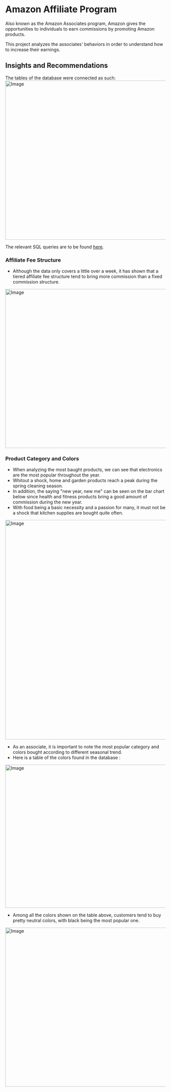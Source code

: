 # Amazon Affiliate Program 

Also known as the Amazon Associates program, Amazon gives the opportunities to individuals to earn commissions by promoting Amazon products. 

This project analyzes the associates' behaviors in order to understand how to increase their earnings. 

## Insights and Recommendations

The tables of the database were connected as such:
<img width="650" height="500" alt="Image" src="https://github.com/user-attachments/assets/e4bc992d-a109-4fa2-9f27-afa028ab0bd1" />

The relevant SQL queries are to be found [here](https://github.com/habishua/Amazon_Affiliate_Earnings/tree/db866965a5f460a532a8ffec56b10bdd65916078/amazon_affiliate_code).

### Affiliate Fee Structure

- Although the data only covers a little over a week, it has shown that a tiered affiliate fee structure tend to bring more commission than a fixed commission structure.
<img width="650" height="500" alt="Image" src="https://github.com/user-attachments/assets/abd5da89-a1b3-4b73-bcd0-e8053b011fc4" />

### Product Category and Colors

- When analyzing the most baught products, we can see that electronics are the most popular throughout the year.
- Whitout a shock, home and garden products reach a peak during the spring cleaning season.
- In addition, the saying "new year, new me" can be seen on the bar chart below since health and fitness products bring a good amount of commission during the new year.
- With food being a basic necessity and a passion for many, it must not be a shock that kitchen supplies are bought quite often.
<img width="1491" height="690" alt="Image" src="https://github.com/user-attachments/assets/853c8f1e-30be-46c3-ab64-d13f7a58cd4d" />

- As an associate, it is important to note the most popular category and colors bought according to different seasonal trend.
- Here is a table of the colors found in the database :
<img width="650" height="450" alt="Image" src="https://github.com/user-attachments/assets/dc63c353-4830-4707-a538-429bb91f012c" />

- Among all the colors shown on the table above, customers tend to buy pretty neutral colors, with black being the most popular one.
<img width="700" height="500" alt="Image" src="https://github.com/user-attachments/assets/0f4d1ab4-6754-42e2-8238-1c507277ce54" />

